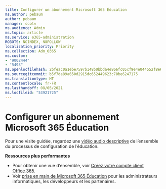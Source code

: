 ```yaml
---
title: Configurer un abonnement Microsoft 365 Éducation
ms.author: pebaum
author: pebaum
manager: scotv
ms.audience: Admin
ms.topic: article
ms.service: o365-administration
ROBOTS: NOINDEX, NOFOLLOW
localization_priority: Priority
ms.collection: Adm_O365
ms.custom:
- "9002444"
- "5493"
ms.openlocfilehash: 2bfeac0a1ebe7597b148b0bbda4e866fc05cf9e4e044552f8e6fa0f4227df736
ms.sourcegitcommit: b5f7da89a650d2915dc652449623c78be6247175
ms.translationtype: HT
ms.contentlocale: fr-FR
ms.lasthandoff: 08/05/2021
ms.locfileid: "53921725"
---
```

# <a name="set-up-a-microsoft-365-education-subscription"></a>Configurer un abonnement Microsoft 365 Éducation

Pour une visite guidée, regardez une [vidéo audio descriptive](https://aka.ms/M365EduSetup) de l’ensemble du processus de configuration de l’éducation.

**Ressources plus performantes**

- Pour obtenir une vue d’ensemble, voir [Créez votre compte client Office 365](https://docs.microsoft.com/microsoft-365/education/deploy/create-your-office-365-tenant).
- Voir [prise en main de Microsoft 365 Éducation](https://docs.microsoft.com/education/) pour les administrateurs informatiques, les développeurs et les partenaires.